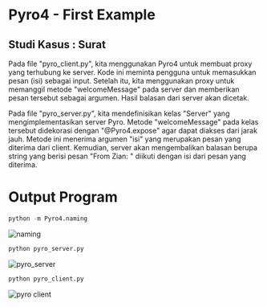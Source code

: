 # Pyro4 - First Example
## Studi Kasus : Surat
Pada file "pyro_client.py", kita menggunakan Pyro4 untuk membuat proxy yang terhubung ke server. Kode ini meminta pengguna untuk memasukkan pesan (isi) sebagai input. Setelah itu, kita menggunakan proxy untuk memanggil metode "welcomeMessage" pada server dan memberikan pesan tersebut sebagai argumen. Hasil balasan dari server akan dicetak.

Pada file "pyro_server.py", kita mendefinisikan kelas "Server" yang mengimplementasikan server Pyro. Metode "welcomeMessage" pada kelas tersebut didekorasi dengan "@Pyro4.expose" agar dapat diakses dari jarak jauh. Metode ini menerima argumen "isi" yang merupakan pesan yang diterima dari client. Kemudian, server akan mengembalikan balasan berupa string yang berisi pesan "From Zian: " diikuti dengan isi dari pesan yang diterima.

# Output Program
```python
python -m Pyro4.naming
```
![naming](https://github.com/Zianasti/SISTER_3B/assets/79962655/29bf8c7c-8e70-4300-9f24-c8a4c3a19b60)

```python
python pyro_server.py
```
![pyro_server](https://github.com/Zianasti/SISTER_3B/assets/79962655/589ad0eb-6d6b-45c0-827e-3e253f0b17e8)

```python
python pyro_client.py
```
![pyro client](https://github.com/Zianasti/SISTER_3B/assets/79962655/5b8337e8-dcab-442e-a81c-6ef4c9396b47)

